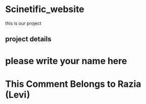 # Scinetific_website
this is our project 
## project details
# please write your name here
# This Comment Belongs to Razia (Levi)